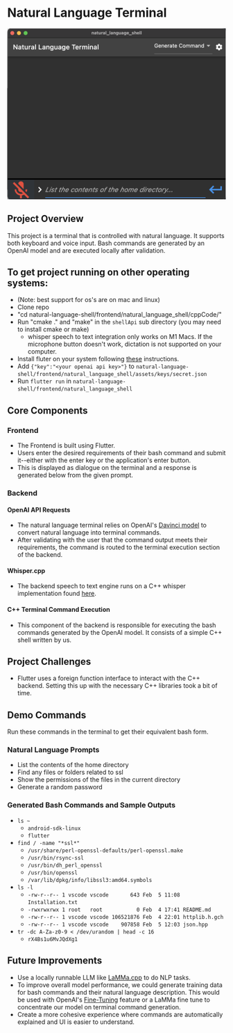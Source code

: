 # Natural Language Terminal

![Image of project](./projectIMG.png)

## Project Overview
This project is a terminal that is controlled with natural language. It supports both keyboard and voice input. Bash commands are generated by an OpenAI model and are executed locally after validation.

## To get project running on other operating systems:
* (Note: best support for os's are on mac and linux)
* Clone repo
* "cd natural-language-shell/frontend/natural_language_shell/cppCode/"
* Run "cmake ." and "make" in the `shellApi` sub directory (you may need to install cmake or make)
    * whisper speech to text integration only works on M1 Macs. If the microphone button doesn't work, dictation is not supported on your computer.
* Install fluter on your system following [these](https://docs.flutter.dev/get-started/install) instructions.
* Add `{"key":"<your openai api key>"}` to `natural-language-shell/frontend/natural_language_shell/assets/keys/secret.json`
* Run `flutter run` in `natural-language-shell/frontend/natural_language_shell`

## Core Components

### Frontend
* The Frontend is built using Flutter.
* Users enter the desired requirements of their bash command and submit it--either with the enter key or the application's enter button.
* This is displayed as dialogue on the terminal and a response is generated below from the given prompt.

### Backend

#### OpenAI API Requests
* The natural language terminal relies on OpenAI's [Davinci model](https://platform.openai.com/docs/models/davinci) to convert natural language into terminal commands.
* After validating with the user that the command output meets their requirements, the command is routed to the terminal execution section of the backend.

#### Whisper.cpp
* The backend speech to text engine runs on a C++ whisper implementation found [here](https://github.com/ggerganov/whisper.cpp).

#### C++ Terminal Command Execution
* This component of the backend is responsible for executing the bash commands generated by the OpenAI model. It consists of a simple C++ shell written by us.

## Project Challenges
* Flutter uses a foreign function interface to interact with the C++ backend. Setting this up with the necessary C++ libraries took a bit of time.

## Demo Commands
Run these commands in the terminal to get their equivalent bash form.

### Natural Language Prompts
* List the contents of the home directory
* Find any files or folders related to ssl
* Show the permissions of the files in the current directory
* Generate a random password

### Generated Bash Commands and Sample Outputs
* `ls ~`
    * `android-sdk-linux`
    * `flutter`
* `find / -name "*ssl*"`
    * `/usr/share/perl-openssl-defaults/perl-openssl.make`
    * `/usr/bin/rsync-ssl`
    * `/usr/bin/dh_perl_openssl`
    * `/usr/bin/openssl`
    * `/var/lib/dpkg/info/libssl3:amd64.symbols`
* `ls -l`
    * `-rw-r--r-- 1 vscode vscode       643 Feb  5 11:08 Installation.txt`
    * `-rwxrwxrwx 1 root   root           0 Feb  4 17:41 README.md`
    * `-rw-r--r-- 1 vscode vscode 106521876 Feb  4 22:01 httplib.h.gch`
    * `-rw-r--r-- 1 vscode vscode    907858 Feb  5 12:03 json.hpp`
* `tr -dc A-Za-z0-9 < /dev/urandom | head -c 16`
  * `rX4Bs1u6MvJQdXg1`

## Future Improvements
* Use a locally runnable LLM like [LaMMa.cpp](https://github.com/ggerganov/llama.cpp) to do NLP tasks.
* To improve overall model performance, we could generate training data for bash commands and their natural language description. This would be used with OpenAI's [Fine-Tuning](https://platform.openai.com/docs/guides/fine-tuning/fine-tuning-beta) feature or a LaMMa fine tune to concentrate our model on terminal command generation.
* Create a more cohesive experience where commands are automatically explained and UI is easier to understand.
